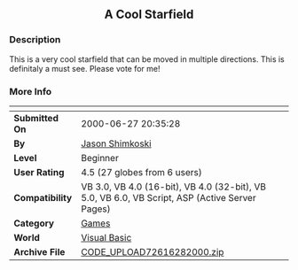 ﻿<div align="center">

## A Cool Starfield


</div>

### Description

This is a very cool starfield that can be moved in multiple directions. This is definitaly a must see. Please vote for me!
 
### More Info
 


<span>             |<span>
---                |---
**Submitted On**   |2000-06-27 20:35:28
**By**             |[Jason Shimkoski](https://github.com/Planet-Source-Code/PSCIndex/blob/master/ByAuthor/jason-shimkoski.md)
**Level**          |Beginner
**User Rating**    |4.5 (27 globes from 6 users)
**Compatibility**  |VB 3\.0, VB 4\.0 \(16\-bit\), VB 4\.0 \(32\-bit\), VB 5\.0, VB 6\.0, VB Script, ASP \(Active Server Pages\) 
**Category**       |[Games](https://github.com/Planet-Source-Code/PSCIndex/blob/master/ByCategory/games__1-38.md)
**World**          |[Visual Basic](https://github.com/Planet-Source-Code/PSCIndex/blob/master/ByWorld/visual-basic.md)
**Archive File**   |[CODE\_UPLOAD72616282000\.zip](https://github.com/Planet-Source-Code/jason-shimkoski-a-cool-starfield__1-9350/archive/master.zip)








